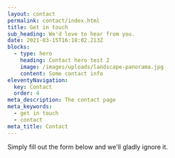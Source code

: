 ```yaml
---
layout: contact
permalink: contact/index.html
title: Get in touch
sub_heading: We'd love to hear from you.
date: 2021-03-15T16:18:02.213Z
blocks:
  - type: hero
    heading: Contact hero test 2
    image: /images/uploads/landscape-panorama.jpg
    content: Some contact info
eleventyNavigation:
  key: Contact
  order: 4
meta_description: The contact page
meta_keywords:
  - get in touch
  - contact
meta_title: Contact
---
```


Simply fill out the form below and we'll gladly ignore it.


